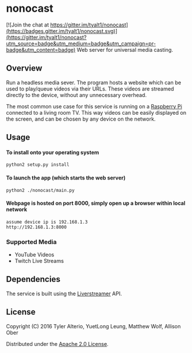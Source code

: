 # nonocast

[![Join the chat at https://gitter.im/tyalt1/nonocast](https://badges.gitter.im/tyalt1/nonocast.svg)](https://gitter.im/tyalt1/nonocast?utm_source=badge&utm_medium=badge&utm_campaign=pr-badge&utm_content=badge)
Web server for universal media casting.

## Overview

Run a headless media sever.
The program hosts a website which can be used
to play/queue videos via their URLs.
These videos are streamed directly to the device,
without any unnecessary overhead.

The most common use case for this service is
running on a [Raspberry Pi](https://www.raspberrypi.org/) connected to a
living room TV. This way videos can be easily
displayed on the screen, and can be chosen by any
device on the network.

## Usage

#### To install onto your operating system
```
python2 setup.py install
```

#### To launch the app (which starts the web server)
```
python2 ./nonocast/main.py
```

#### Webpage is hosted on port 8000, simply open up a browser within local network
```
assume device ip is 192.168.1.3
http://192.168.1.3:8000
```

### Supported Media
- YouTube Videos
- Twitch Live Streams

## Dependencies

The service is built using the  [Liverstreamer](http://docs.livestreamer.io/) API.

## License

Copyright (C) 2016 Tyler Alterio, YuetLong Leung, Matthew Wolf, Allison Ober

Distributed under the [Apache 2.0 License](http://www.apache.org/licenses/LICENSE-2.0.html).

